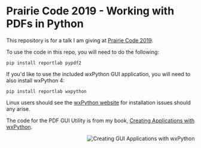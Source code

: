 # Prairie Code 2019 - Working with PDFs in Python

This repository is for a talk I am giving at [Prairie Code 2019](https://prairiecode.amegala.com/).

To use the code in this repo, you will need to do the following:

`pip install reportlab pypdf2`

If you'd like to use the included wxPython GUI application, you will need to also install wxPython 4:

`pip install reportlab wxpython`

Linux users should see the [wxPython website](https://wxpython.org/) for installation issues should any arise.

The code for the PDF GUI Utility is from my book, [Creating Applications with wxPython](https://leanpub.com/creatingapplicationswithwxpython/).

<a href="https://leanpub.com/creatingapplicationswithwxpython/"><img src="https://www.blog.pythonlibrary.org/wp-content/uploads/2019/01/creating_wxpython_apps_thumb.jpg" alt="Creating GUI Applications with wxPython" align="right"></a>